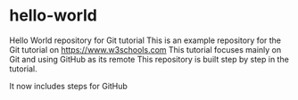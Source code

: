 # hello-world
Hello World repository for Git tutorial
This is an example repository for the Git tutorial on https://www.w3schools.com
This tutorial focuses mainly on Git and using GitHub as its remote
This repository is built step by step in the tutorial.

It now includes steps for GitHub
